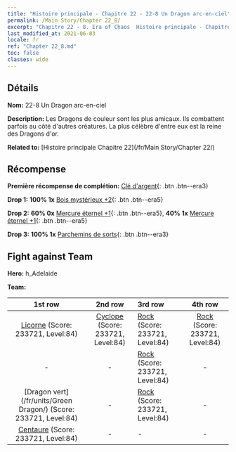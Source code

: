 ```yaml
---
title: "Histoire principale - Chapitre 22 - 22-8 Un Dragon arc-en-ciel"
permalink: /Main Story/Chapter 22_8/
excerpt: "Chapitre 22 - 8. Era of Chaos  Histoire principale - Chapitre 22_8. 22-8 Un Dragon arc-en-ciel"
last_modified_at: 2021-06-03
locale: fr
ref: "Chapter 22_8.md"
toc: false
classes: wide
---
```


## Détails

 **Nom:** 22-8 Un Dragon arc-en-ciel

 **Description:** Les Dragons de couleur sont les plus amicaux. Ils combattent parfois au côté d'autres créatures. La plus célèbre d'entre eux est la reine des Dragons d'or.

 **Related to:** [Histoire principale Chapitre 22](/fr/Main Story/Chapter 22/)

## Récompense

 **Première récompense de complétion:** [Clé d'argent](/ItemsFR/con_693/){: .btn .btn--era3}

 **Drop 1:** **100% 1x** [Bois mystérieux +2](/ItemsFR/mat_76/){: .btn .btn--era5}

 **Drop 2:** **60% 0x** [Mercure éternel +1](/ItemsFR/mat_70/){: .btn .btn--era5}, **40% 1x** [Mercure éternel +1](/ItemsFR/mat_70/){: .btn .btn--era5}

 **Drop 3:** **100% 1x** [Parchemins de sorts](/ItemsFR/con_694/){: .btn .btn--era3}


## Fight against Team
 **Hero:** h_Adelaide

 **Team:**


  | 1st row | 2nd row | 3rd row | 4th row |
  |:----:|:----:|:----|:----:|
  | [Licorne](/fr/units/Unicorn/) (Score: 233721, Level:84)  | [Cyclope](/fr/units/Cyclops/) (Score: 233721, Level:84)  | [Rock](/fr/units/Roc/) (Score: 233721, Level:84)  | [Rock](/fr/units/Roc/) (Score: 233721, Level:84)  |
  | - | - | [Rock](/fr/units/Roc/) (Score: 233721, Level:84)  | - |
  | [Dragon vert](/fr/units/Green Dragon/) (Score: 233721, Level:84)  | - | [Rock](/fr/units/Roc/) (Score: 233721, Level:84)  | - |
  | [Centaure](/fr/units/Centaur/) (Score: 233721, Level:84)  | - | - | - |


